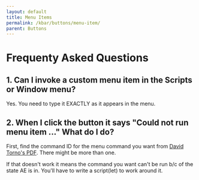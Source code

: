 ```yaml
---
layout: default
title: Menu Items
permalink: /kbar/buttons/menu-item/
parent: Buttons
---
```

# Frequenty Asked Questions #
## 1.  Can I invoke a custom menu item in the Scripts or Window menu? ##
Yes.  You need to type it EXACTLY as it appears in the menu.

## 2.  When I click the button it says "Could not run menu item ..."  What do I do? ##
First, find the command ID for the menu command you want from [David Torno's PDF](https://www.provideocoalition.com/after-effects-menu-command-ids/).  There might be more than one.

If that doesn't work it means the command you want can't be run b/c of the state AE is in.  You'll have to write a script(let) to work around it.